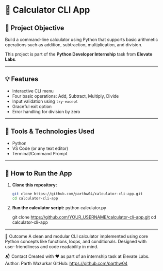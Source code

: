 # 🧮 Calculator CLI App

## 📌 Project Objective
Build a command-line calculator using Python that supports basic arithmetic operations such as addition, subtraction, multiplication, and division.

This project is part of the **Python Developer Internship** task from **Elevate Labs**.

---

## 💡 Features

- Interactive CLI menu
- Four basic operations: Add, Subtract, Multiply, Divide
- Input validation using `try-except`
- Graceful exit option
- Error handling for division by zero

---

## 🧾 Tools & Technologies Used

- Python
- VS Code (or any text editor)
- Terminal/Command Prompt

---

## 🚀 How to Run the App

1. **Clone this repository:**
   ```bash
   git clone https://github.com/parthw04/calculator-cli-app.git
   cd calculator-cli-app

2. **Run the calculator script:**
   python calculator.py

   git clone https://github.com/YOUR_USERNAME/calculator-cli-app.git
   cd calculator-cli-app

---

📣 Outcome
A clean and modular CLI calculator implemented using core Python concepts like functions, loops, and conditionals. Designed with user-friendliness and code readability in mind.

📬 Contact
Created with ❤️ as part of an internship task at Elevate Labs.
Author: Parth Wazurkar
GitHub: https://github.com/parthw04

